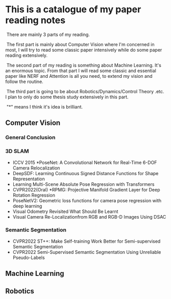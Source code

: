 # This is a catalogue of my paper reading notes

​	There are mainly 3 parts of my reading. 

​	The first part is mainly about Computer Vision where I'm concerned in most, I will try to read some classic paper intensively while do some paper reading extensively. 

​	The second part of my reading is something about Machine Learning. It's an enormous  topic. From that part I will read some classic and essential paper like NERF and Attention is all you need, to extend my vision and follow the routine. 

​	The third part is going to be about Robotics/Dynamics/Control Theory .etc.  I plan to only do some thesis study extensively in this part.

​	"*" means I think it's idea is brilliant.

## Computer Vision

### General Conclusion

### 3D SLAM

- ICCV 2015 *PoseNet: A Convolutional Network for Real-Time 6-DOF Camera Relocalization
- DeepSDF: Learning Continuous Signed Distance Functions for Shape Representation
- Learning Multi-Scene Absolute Pose Regression with Transformers
- CVPR2022(Oral) *RPMG: Projective Manifold Gradient Layer for Deep Rotation Regression 
- PoseNetV2: Geometric loss functions for camera pose regression with deep learning
- Visual Odometry Revisited What Should Be Learnt
- Visual Camera Re-Localizationfrom RGB and RGB-D Images Using DSAC

### Semantic Segmentation

- CVPR2022 ST++: Make Self-training Work Better for Semi-supervised Semantic Segmentation
- CVPR2022 Semi-Supervised Semantic Segmentation Using Unreliable Pseudo-Labels 

## Machine Learning

## Robotics

